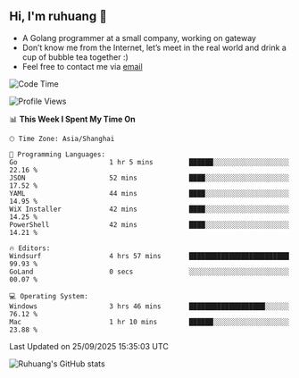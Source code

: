 ## Hi, I'm ruhuang 👋

- A Golang programmer at a small company, working on gateway
- Don’t know me from the Internet, let’s meet in the real world and drink a cup of bubble tea together :)
- Feel free to contact me via [email](mailto:ruhuang2001@gmail.com)
<!--START_SECTION:waka-->
![Code Time](http://img.shields.io/badge/Code%20Time-944%20hrs%2040%20mins-blue)

![Profile Views](http://img.shields.io/badge/Profile%20Views-0-blue)

📊 **This Week I Spent My Time On** 

```text
🕑︎ Time Zone: Asia/Shanghai

💬 Programming Languages: 
Go                       1 hr 5 mins         ██████░░░░░░░░░░░░░░░░░░░   22.16 % 
JSON                     52 mins             ████░░░░░░░░░░░░░░░░░░░░░   17.52 % 
YAML                     44 mins             ████░░░░░░░░░░░░░░░░░░░░░   14.95 % 
WiX Installer            42 mins             ████░░░░░░░░░░░░░░░░░░░░░   14.25 % 
PowerShell               42 mins             ████░░░░░░░░░░░░░░░░░░░░░   14.21 % 

🔥 Editors: 
Windsurf                 4 hrs 57 mins       █████████████████████████   99.93 % 
GoLand                   0 secs              ░░░░░░░░░░░░░░░░░░░░░░░░░   00.07 % 

💻 Operating System: 
Windows                  3 hrs 46 mins       ███████████████████░░░░░░   76.12 % 
Mac                      1 hr 10 mins        ██████░░░░░░░░░░░░░░░░░░░   23.88 % 
```


 Last Updated on 25/09/2025 15:35:03 UTC
<!--END_SECTION:waka-->

![Ruhuang's GitHub stats](https://github-readme-stats.vercel.app/api?username=ruhuang2001&count_private=true&hide_title=true&show_icons=true&theme=vue)

